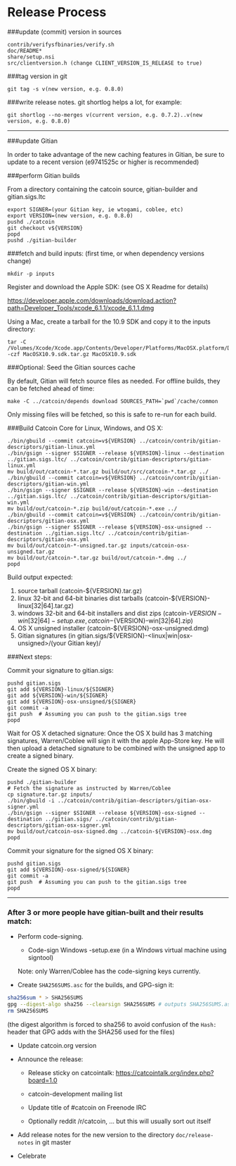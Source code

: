 Release Process
====================

###update (commit) version in sources

	contrib/verifysfbinaries/verify.sh
	doc/README*
	share/setup.nsi
	src/clientversion.h (change CLIENT_VERSION_IS_RELEASE to true)

###tag version in git

	git tag -s v(new version, e.g. 0.8.0)

###write release notes. git shortlog helps a lot, for example:

	git shortlog --no-merges v(current version, e.g. 0.7.2)..v(new version, e.g. 0.8.0)

* * *

###update Gitian

 In order to take advantage of the new caching features in Gitian, be sure to update to a recent version (e9741525c or higher is recommended)

###perform Gitian builds

 From a directory containing the catcoin source, gitian-builder and gitian.sigs.ltc
  
    export SIGNER=(your Gitian key, ie wtogami, coblee, etc)
	export VERSION=(new version, e.g. 0.8.0)
	pushd ./catcoin
	git checkout v${VERSION}
	popd
	pushd ./gitian-builder

###fetch and build inputs: (first time, or when dependency versions change)

	mkdir -p inputs

 Register and download the Apple SDK: (see OS X Readme for details)

 https://developer.apple.com/downloads/download.action?path=Developer_Tools/xcode_6.1.1/xcode_6.1.1.dmg

 Using a Mac, create a tarball for the 10.9 SDK and copy it to the inputs directory:

	tar -C /Volumes/Xcode/Xcode.app/Contents/Developer/Platforms/MacOSX.platform/Developer/SDKs/ -czf MacOSX10.9.sdk.tar.gz MacOSX10.9.sdk

###Optional: Seed the Gitian sources cache

  By default, Gitian will fetch source files as needed. For offline builds, they can be fetched ahead of time:

	make -C ../catcoin/depends download SOURCES_PATH=`pwd`/cache/common

  Only missing files will be fetched, so this is safe to re-run for each build.

###Build Catcoin Core for Linux, Windows, and OS X:

	./bin/gbuild --commit catcoin=v${VERSION} ../catcoin/contrib/gitian-descriptors/gitian-linux.yml
	./bin/gsign --signer $SIGNER --release ${VERSION}-linux --destination ../gitian.sigs.ltc/ ../catcoin/contrib/gitian-descriptors/gitian-linux.yml
	mv build/out/catcoin-*.tar.gz build/out/src/catcoin-*.tar.gz ../
	./bin/gbuild --commit catcoin=v${VERSION} ../catcoin/contrib/gitian-descriptors/gitian-win.yml
	./bin/gsign --signer $SIGNER --release ${VERSION}-win --destination ../gitian.sigs.ltc/ ../catcoin/contrib/gitian-descriptors/gitian-win.yml
	mv build/out/catcoin-*.zip build/out/catcoin-*.exe ../
	./bin/gbuild --commit catcoin=v${VERSION} ../catcoin/contrib/gitian-descriptors/gitian-osx.yml
	./bin/gsign --signer $SIGNER --release ${VERSION}-osx-unsigned --destination ../gitian.sigs.ltc/ ../catcoin/contrib/gitian-descriptors/gitian-osx.yml
	mv build/out/catcoin-*-unsigned.tar.gz inputs/catcoin-osx-unsigned.tar.gz
	mv build/out/catcoin-*.tar.gz build/out/catcoin-*.dmg ../
	popd
  Build output expected:

  1. source tarball (catcoin-${VERSION}.tar.gz)
  2. linux 32-bit and 64-bit binaries dist tarballs (catcoin-${VERSION}-linux[32|64].tar.gz)
  3. windows 32-bit and 64-bit installers and dist zips (catcoin-${VERSION}-win[32|64]-setup.exe, catcoin-${VERSION}-win[32|64].zip)
  4. OS X unsigned installer (catcoin-${VERSION}-osx-unsigned.dmg)
  5. Gitian signatures (in gitian.sigs/${VERSION}-<linux|win|osx-unsigned>/(your Gitian key)/

###Next steps:

Commit your signature to gitian.sigs:

	pushd gitian.sigs
	git add ${VERSION}-linux/${SIGNER}
	git add ${VERSION}-win/${SIGNER}
	git add ${VERSION}-osx-unsigned/${SIGNER}
	git commit -a
	git push  # Assuming you can push to the gitian.sigs tree
	popd

  Wait for OS X detached signature:
	Once the OS X build has 3 matching signatures, Warren/Coblee will sign it with the apple App-Store key.
	He will then upload a detached signature to be combined with the unsigned app to create a signed binary.

  Create the signed OS X binary:

	pushd ./gitian-builder
	# Fetch the signature as instructed by Warren/Coblee
	cp signature.tar.gz inputs/
	./bin/gbuild -i ../catcoin/contrib/gitian-descriptors/gitian-osx-signer.yml
	./bin/gsign --signer $SIGNER --release ${VERSION}-osx-signed --destination ../gitian.sigs/ ../catcoin/contrib/gitian-descriptors/gitian-osx-signer.yml
	mv build/out/catcoin-osx-signed.dmg ../catcoin-${VERSION}-osx.dmg
	popd

Commit your signature for the signed OS X binary:

	pushd gitian.sigs
	git add ${VERSION}-osx-signed/${SIGNER}
	git commit -a
	git push  # Assuming you can push to the gitian.sigs tree
	popd

-------------------------------------------------------------------------

### After 3 or more people have gitian-built and their results match:

- Perform code-signing.

    - Code-sign Windows -setup.exe (in a Windows virtual machine using signtool)

  Note: only Warren/Coblee has the code-signing keys currently.

- Create `SHA256SUMS.asc` for the builds, and GPG-sign it:
```bash
sha256sum * > SHA256SUMS
gpg --digest-algo sha256 --clearsign SHA256SUMS # outputs SHA256SUMS.asc
rm SHA256SUMS
```
(the digest algorithm is forced to sha256 to avoid confusion of the `Hash:` header that GPG adds with the SHA256 used for the files)

- Update catcoin.org version

- Announce the release:

  - Release sticky on catcointalk: https://catcointalk.org/index.php?board=1.0

  - catcoin-development mailing list

  - Update title of #catcoin on Freenode IRC

  - Optionally reddit /r/catcoin, ... but this will usually sort out itself

- Add release notes for the new version to the directory `doc/release-notes` in git master

- Celebrate 
